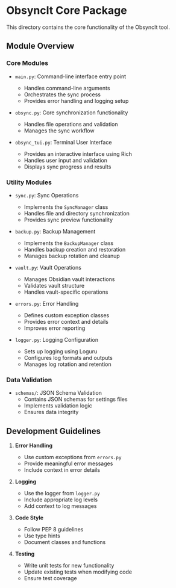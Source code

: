 # ObsyncIt Core Package

This directory contains the core functionality of the ObsyncIt tool.

## Module Overview

### Core Modules

- `main.py`: Command-line interface entry point
  - Handles command-line arguments
  - Orchestrates the sync process
  - Provides error handling and logging setup

- `obsync.py`: Core synchronization functionality
  - Handles file operations and validation
  - Manages the sync workflow

- `obsync_tui.py`: Terminal User Interface
  - Provides an interactive interface using Rich
  - Handles user input and validation
  - Displays sync progress and results

### Utility Modules

- `sync.py`: Sync Operations
  - Implements the `SyncManager` class
  - Handles file and directory synchronization
  - Provides sync preview functionality

- `backup.py`: Backup Management
  - Implements the `BackupManager` class
  - Handles backup creation and restoration
  - Manages backup rotation and cleanup

- `vault.py`: Vault Operations
  - Manages Obsidian vault interactions
  - Validates vault structure
  - Handles vault-specific operations

- `errors.py`: Error Handling
  - Defines custom exception classes
  - Provides error context and details
  - Improves error reporting

- `logger.py`: Logging Configuration
  - Sets up logging using Loguru
  - Configures log formats and outputs
  - Manages log rotation and retention

### Data Validation

- `schemas/`: JSON Schema Validation
  - Contains JSON schemas for settings files
  - Implements validation logic
  - Ensures data integrity

## Development Guidelines

1. **Error Handling**
   - Use custom exceptions from `errors.py`
   - Provide meaningful error messages
   - Include context in error details

2. **Logging**
   - Use the logger from `logger.py`
   - Include appropriate log levels
   - Add context to log messages

3. **Code Style**
   - Follow PEP 8 guidelines
   - Use type hints
   - Document classes and functions

4. **Testing**
   - Write unit tests for new functionality
   - Update existing tests when modifying code
   - Ensure test coverage
